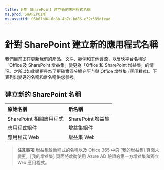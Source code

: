 ```yaml
---
title: 針對 SharePoint 建立新的應用程式名稱
ms.prod: SHAREPOINT
ms.assetid: 05b07b04-6c8b-4b7e-bd86-e32c589dfead
---
```



# 針對 SharePoint 建立新的應用程式名稱

我們目前正在更新我們的產品、文件、範例和其他資源，以反映平台名稱從「Office 及 SharePoint 增益集」變更為「Office 和 SharePoint 增益集」的情況。之所以如此變更是為了更確實區分擴充平台與 Office 增益集 (應用程式)。下表列出變更的名稱和新名稱供您參考。
  
    
    


## 建立新的 SharePoint 名稱
<a name="bk_newname"> </a>



|**原始名稱**|**新名稱**|
|:-----|:-----|
|SharePoint 相關應用程式  <br/> |SharePoint 增益集  <br/> |
|應用程式組件  <br/> |增益集組件  <br/> |
|應用程式 Web  <br/> |增益集 Web  <br/> |
   

> **注意事項**
> 增益集啟動程式的名稱以及 Office 365 中的 [我的增益集] 頁面未變更。[我的增益集] 頁面將啟動使用 Azure AD 驗證的第一方增益集和獨立 Web 應用程式。 
  
    
    


